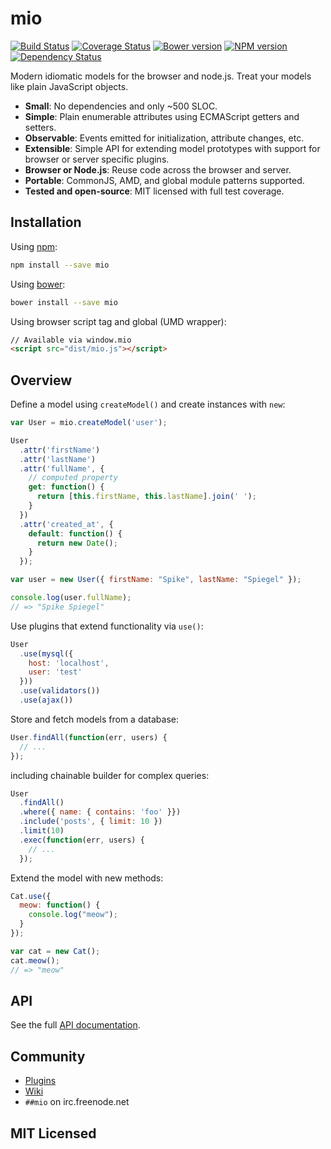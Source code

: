 # mio

[![Build Status](https://secure.travis-ci.org/mio/mio.png)](http://travis-ci.org/mio/mio) 
[![Coverage Status](https://coveralls.io/repos/mio/mio/badge.png?branch=master)](https://coveralls.io/r/mio/mio?branch=master)
[![Bower version](https://badge.fury.io/bo/mio.png)](http://badge.fury.io/bo/mio)
[![NPM version](https://badge.fury.io/js/mio.png)](http://badge.fury.io/js/mio)
[![Dependency Status](https://david-dm.org/mio/mio.png)](http://david-dm.org/mio/mio)

Modern idiomatic models for the browser and node.js. Treat your models like
plain JavaScript objects.

* **Small**: No dependencies and only ~500 SLOC.
* **Simple**: Plain enumerable attributes using ECMAScript getters and setters.
* **Observable**: Events emitted for initialization, attribute changes, etc.
* **Extensible**: Simple API for extending model prototypes with support
  for browser or server specific plugins.
* **Browser or Node.js**: Reuse code across the browser and server.
* **Portable**: CommonJS, AMD, and global module patterns supported.
* **Tested and open-source**: MIT licensed with full test coverage.

## Installation

Using [npm](https://npmjs.org/):

```sh
npm install --save mio
```

Using [bower](http://bower.io/):

```sh
bower install --save mio
```

Using browser script tag and global (UMD wrapper):

```html
// Available via window.mio
<script src="dist/mio.js"></script>
```

## Overview

Define a model using `createModel()` and create instances with `new`:

```javascript
var User = mio.createModel('user');

User
  .attr('firstName')
  .attr('lastName')
  .attr('fullName', {
    // computed property
    get: function() {
      return [this.firstName, this.lastName].join(' ');
    }
  })
  .attr('created_at', {
    default: function() {
      return new Date();
    }
  });

var user = new User({ firstName: "Spike", lastName: "Spiegel" });

console.log(user.fullName);
// => "Spike Spiegel"
```

Use plugins that extend functionality via `use()`:

```javascript
User
  .use(mysql({
    host: 'localhost',
    user: 'test'
  }))
  .use(validators())
  .use(ajax())
```

Store and fetch models from a database:

```javascript
User.findAll(function(err, users) {
  // ...
});
```
including chainable builder for complex queries:

```javascript
User
  .findAll()
  .where({ name: { contains: 'foo' }})
  .include('posts', { limit: 10 })
  .limit(10)
  .exec(function(err, users) {
    // ...
  });
```

Extend the model with new methods:

```javascript
Cat.use({
  meow: function() {
    console.log("meow");
  }
});

var cat = new Cat();
cat.meow();
// => "meow"
```

## API

See the full [API documentation](docs/API.md).

## Community

* [Plugins](https://github.com/mio/mio/wiki/Plugins/)
* [Wiki](https://github.com/mio/mio/wiki/)
* `##mio` on irc.freenode.net

## MIT Licensed
